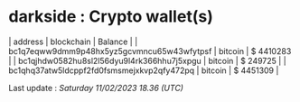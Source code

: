 # darkside : Crypto wallet(s)

| address | blockchain | Balance |
| bc1q7eqww9dmm9p48hx5yz5gcvmncu65w43wfytpsf | bitcoin | $ 4410283 |
| bc1qjhdw0582hu8sl2l56dyu9l4rk366hhu7j5xpgu | bitcoin | $ 249725 |
| bc1qhq37atw5ldcppf2fd0fsmsmejxkvp2qfy472pq | bitcoin | $ 4451309 |

Last update : _Saturday 11/02/2023 18.36 (UTC)_

